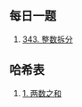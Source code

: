 ## 每日一题

1. [343. 整数拆分](./everyday/junly/IntegerBreak_343.java)

## 哈希表

1. [1. 两数之和](./TwoSum.java)

